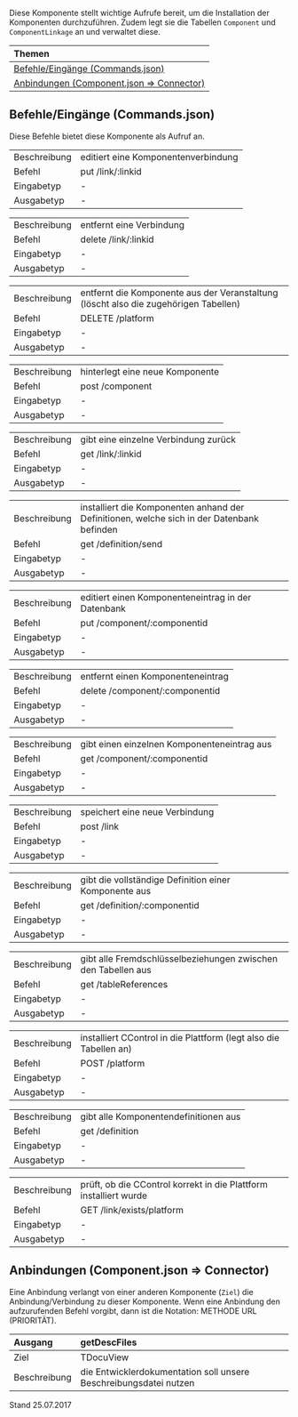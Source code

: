 <!--
  - @file de.md
  -
  - @license http://www.gnu.org/licenses/gpl-3.0.html GPL version 3
  -
  - @package OSTEPU (https://github.com/ostepu/ostepu-core)
  - @since -
  -
  - @author Till Uhlig <till.uhlig@student.uni-halle.de>
  - @date 2017
  -
 -->

Diese Komponente stellt wichtige Aufrufe bereit, um die Installation der Komponenten durchzuführen. Zudem legt sie die Tabellen `Component` und `ComponentLinkage` an und verwaltet diese.

| Themen |
| :- |
| [Befehle/Eingänge (Commands.json)](#eingaenge) |
| [Anbindungen (Component.json => Connector)](#anbindungen) |

## <a name='eingaenge'></a>Befehle/Eingänge (Commands.json)
Diese Befehle bietet diese Komponente als Aufruf an.

|||
| :----------- |:----- |
|Beschreibung| editiert eine Komponentenverbindung|
|Befehl| put /link/:linkid|
|Eingabetyp| -|
|Ausgabetyp| -|

|||
| :----------- |:----- |
|Beschreibung| entfernt eine Verbindung|
|Befehl| delete /link/:linkid|
|Eingabetyp| -|
|Ausgabetyp| -|

|||
| :----------- |:----- |
|Beschreibung| entfernt die Komponente aus der Veranstaltung (löscht also die zugehörigen Tabellen)|
|Befehl| DELETE /platform|
|Eingabetyp| -|
|Ausgabetyp| -|

|||
| :----------- |:----- |
|Beschreibung| hinterlegt eine neue Komponente|
|Befehl| post /component|
|Eingabetyp| -|
|Ausgabetyp| -|

|||
| :----------- |:----- |
|Beschreibung| gibt eine einzelne Verbindung zurück|
|Befehl| get /link/:linkid|
|Eingabetyp| -|
|Ausgabetyp| -|

|||
| :----------- |:----- |
|Beschreibung| installiert die Komponenten anhand der Definitionen, welche sich in der Datenbank befinden|
|Befehl| get /definition/send|
|Eingabetyp| -|
|Ausgabetyp| -|

|||
| :----------- |:----- |
|Beschreibung| editiert einen Komponenteneintrag in der Datenbank|
|Befehl| put /component/:componentid|
|Eingabetyp| -|
|Ausgabetyp| -|

|||
| :----------- |:----- |
|Beschreibung| entfernt einen Komponenteneintrag|
|Befehl| delete /component/:componentid|
|Eingabetyp| -|
|Ausgabetyp| -|

|||
| :----------- |:----- |
|Beschreibung| gibt einen einzelnen Komponenteneintrag aus|
|Befehl| get /component/:componentid|
|Eingabetyp| -|
|Ausgabetyp| -|

|||
| :----------- |:----- |
|Beschreibung| speichert eine neue Verbindung|
|Befehl| post /link|
|Eingabetyp| -|
|Ausgabetyp| -|

|||
| :----------- |:----- |
|Beschreibung| gibt die vollständige Definition einer Komponente aus|
|Befehl| get /definition/:componentid|
|Eingabetyp| -|
|Ausgabetyp| -|

|||
| :----------- |:----- |
|Beschreibung| gibt alle Fremdschlüsselbeziehungen zwischen den Tabellen aus|
|Befehl| get /tableReferences|
|Eingabetyp| -|
|Ausgabetyp| -|

|||
| :----------- |:----- |
|Beschreibung| installiert CControl in die Plattform (legt also die Tabellen an)|
|Befehl| POST /platform|
|Eingabetyp| -|
|Ausgabetyp| -|

|||
| :----------- |:----- |
|Beschreibung| gibt alle Komponentendefinitionen aus|
|Befehl| get /definition|
|Eingabetyp| -|
|Ausgabetyp| -|

|||
| :----------- |:----- |
|Beschreibung| prüft, ob die CControl korrekt in die Plattform installiert wurde|
|Befehl| GET /link/exists/platform|
|Eingabetyp| -|
|Ausgabetyp| -|


## <a name='anbindungen'></a>Anbindungen (Component.json => Connector)
Eine Anbindung verlangt von einer anderen Komponente (`Ziel`) die Anbindung/Verbindung zu dieser Komponente.
Wenn eine Anbindung den aufzurufenden Befehl vorgibt, dann ist die Notation: METHODE URL (PRIORITÄT).

|Ausgang|getDescFiles|
| :----------- |:----- |
|Ziel| TDocuView|
|Beschreibung| die Entwicklerdokumentation soll unsere Beschreibungsdatei nutzen|


Stand 25.07.2017
